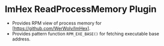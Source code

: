 # ImHex ReadProcessMemory Plugin

 - Provides RPM view of process memory for [https://github.com/WerWolv/ImHex]. 
 - Provides pattern function ``RPM_EXE_BASE()`` for fetching executable base address.



